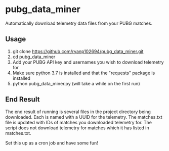 # pubg_data_miner
Automatically download telemetry data files from your PUBG matches.

## Usage
1. git clone https://github.com/ryanp102694/pubg_data_miner.git
2. cd pubg_data_miner
3. Add your PUBG API key and usernames you wish to download telemetry for
4. Make sure python 3.7 is installed and that the "requests" package is installed
5. python pubg_data_miner.py (will take a while on the first run)

## End Result
The end result of running is several files in the project directory being downloaded. Each is named with a UUID for the telemetry. The matches.txt file is updated with IDs of matches you downloaded telemetry for. The script does not download telemetry for matches which it has listed in matches.txt.

Set this up as a cron job and have some fun!
